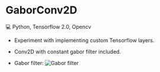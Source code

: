 # GaborConv2D

:computer: Python, Tensorflow 2.0, Opencv

* Experiment with implementing custom Tensorflow layers.
* Conv2D with constant gabor filter included.

* Gabor filter: ![Gabor filter](https://miro.medium.com/max/2724/1*5caL4vgvVwojnUpM6i2_EQ.png)
